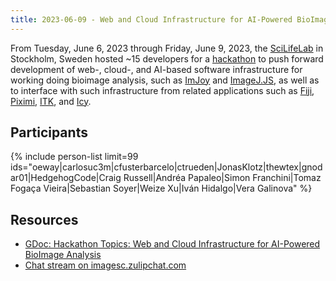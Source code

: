 ```yaml
---
title: 2023-06-09 - Web and Cloud Infrastructure for AI-Powered BioImage Analysis
---
```


From Tuesday, June 6, 2023 through Friday, June 9, 2023, the [SciLifeLab](/orgs/scilifelab) in Stockholm, Sweden hosted \~15 developers for a [hackathon](/events/hackathons) to push forward development of web-, cloud-, and AI-based software infrastructure for working doing bioimage analysis, such as [ImJoy](/software/imjoy) and [ImageJ.JS](/software/imagej-js), as well as to interface with such infrastructure from related applications such as [Fiji](/software/fiji), [Piximi](/software/piximi), [ITK](/software/itk), and [Icy](/software/icy).

## Participants

{% include person-list limit=99 ids="oeway|carlosuc3m|cfusterbarcelo|ctrueden|JonasKlotz|thewtex|gnodar01|HedgehogCode|Craig Russell|Andréa Papaleo|Simon Franchini|Tomaz Fogaça Vieira|Sebastian Soyer|Weize Xu|Iván Hidalgo|Vera Galinova" %}

## Resources

* [GDoc: Hackathon Topics: Web and Cloud Infrastructure for AI-Powered BioImage Analysis](https://docs.google.com/document/d/1ZWglK-Bv7AJ1gkiKWAo3bdPztDjXvYcik4ORbX9NJV4)
* [Chat stream on imagesc.zulipchat.com](https://imagesc.zulipchat.com/#narrow/stream/391354-Zzz.3A-.5B2023-06.5D-Web-.26-Cloud-Infra-for-AI-BioImage-Analysis)
